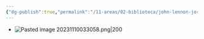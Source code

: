```yaml
---
{"dg-publish":true,"permalink":"/11-areas/02-biblioteca/john-lennon-jordi-sierra-i-fabra/","noteIcon":""}
---
```


- ![Pasted image 20231110033058.png|200](/img/user/11%20%C3%81reas%20%E2%9A%99/02%20Biblioteca/%F0%9F%92%BE%20Adjuntos/Pasted%20image%2020231110033058.png)